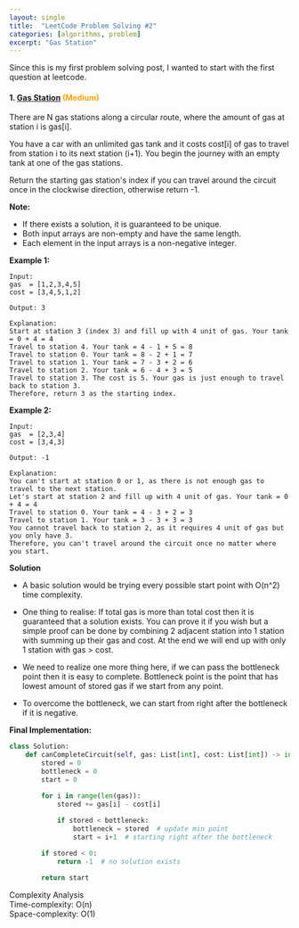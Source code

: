 ```yaml
---
layout: single
title:  "LeetCode Problem Solving #2"
categories: [algorithms, problem]
excerpt: "Gas Station"
---
```

<!---
MediumSeaGreen - Easy
Orange - Medium
Tomato - Hard
-->
Since this is my first problem solving post, I wanted to start with the first question at leetcode. 

#### 1. [Gas Station](https://leetcode.com/problems/gas-station/) <span style="color:Orange">(Medium) </span>

There are N gas stations along a circular route, where the amount of gas at station i is gas[i].

You have a car with an unlimited gas tank and it costs cost[i] of gas to travel from station i to its next station (i+1). You begin the journey with an empty tank at one of the gas stations.

Return the starting gas station's index if you can travel around the circuit once in the clockwise direction, otherwise return -1.

**Note:**

* If there exists a solution, it is guaranteed to be unique.
* Both input arrays are non-empty and have the same length.
* Each element in the input arrays is a non-negative integer.

**Example 1:**
```
Input: 
gas  = [1,2,3,4,5]
cost = [3,4,5,1,2]

Output: 3

Explanation:
Start at station 3 (index 3) and fill up with 4 unit of gas. Your tank = 0 + 4 = 4
Travel to station 4. Your tank = 4 - 1 + 5 = 8
Travel to station 0. Your tank = 8 - 2 + 1 = 7
Travel to station 1. Your tank = 7 - 3 + 2 = 6
Travel to station 2. Your tank = 6 - 4 + 3 = 5
Travel to station 3. The cost is 5. Your gas is just enough to travel back to station 3.
Therefore, return 3 as the starting index.
```

**Example 2:**
```
Input: 
gas  = [2,3,4]
cost = [3,4,3]

Output: -1

Explanation:
You can't start at station 0 or 1, as there is not enough gas to travel to the next station.
Let's start at station 2 and fill up with 4 unit of gas. Your tank = 0 + 4 = 4
Travel to station 0. Your tank = 4 - 3 + 2 = 3
Travel to station 1. Your tank = 3 - 3 + 3 = 3
You cannot travel back to station 2, as it requires 4 unit of gas but you only have 3.
Therefore, you can't travel around the circuit once no matter where you start.
```

**Solution**

* A basic solution would be trying every possible start point with O(n^2) time complexity.

* One thing to realise: If total gas is more than total cost then it is guaranteed that a solution exists. You can prove it if you wish but a simple proof can be done by combining 2 adjacent station into 1 station with summing up their gas and cost. At the end we will end up with only 1 station with gas > cost.

* We need to realize one more thing here, if we can pass the bottleneck point then it is easy to complete. Bottleneck point is the point that has lowest amount of stored gas if we start from any point.

* To overcome the bottleneck, we can start from right after the bottleneck if it is negative.

**Final Implementation:**

```python
class Solution:
    def canCompleteCircuit(self, gas: List[int], cost: List[int]) -> int:
        stored = 0
        bottleneck = 0
        start = 0

        for i in range(len(gas)):
            stored += gas[i] - cost[i]
            
            if stored < bottleneck:
                bottleneck = stored  # update min point
                start = i+1  # starting right after the bottleneck 

        if stored < 0:
            return -1  # no solution exists

        return start
```

Complexity Analysis  
Time-complexity: O(n)  
Space-complexity: O(1)


